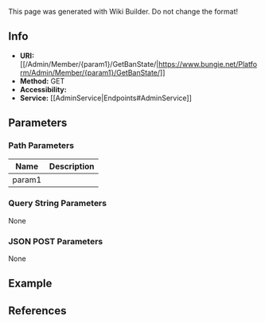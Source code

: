 <span class="wiki-builder">This page was generated with Wiki Builder. Do not change the format!</span>

## Info

* **URI:** [[/Admin/Member/{param1}/GetBanState/|https://www.bungie.net/Platform/Admin/Member/{param1}/GetBanState/]]
* **Method:** GET
* **Accessibility:** 
* **Service:** [[AdminService|Endpoints#AdminService]]

## Parameters
### Path Parameters
Name | Description
---- | -----------
param1 | 

### Query String Parameters
None

### JSON POST Parameters
None

## Example


## References
